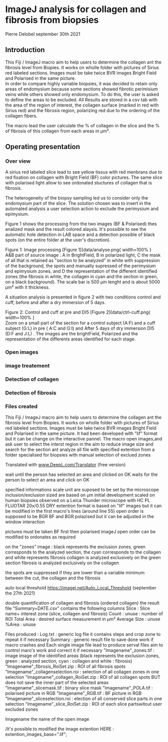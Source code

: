 # ImageJ analysis for collagen and fibrosis from biopsies

Pierre Delobel september 30th 2021

## Introduction

This Fiji / ImageJ macro aim to help users to determine the collagen ant the fibrosis level from Biopies.
It works on wholle folder with pictures of Sirius red labeled sections.
Images must be take twice BVR images Bright Field and Polarised in the same picture.  
In order to compare highly variable biopsies, it was decided to retain only areas of endomysium because some sections showed fibrotic perimisium veins while others showed only endomysium. To do this, the user is asked to define the areas to be excluded.
All Results are stored in a csv tab with the area of the region of interest, the collagen surface (marked in red with Sirius red) and the fibrosis region, polarizing red due to the ordering of the collagen fibers.

The macro lead the user calculate the % of collagen in the slice and the % of fibrosis of this collagen from each areas in µm².

## Operating presentation

### Over view

A sirius red labeled slice lead to see yellow tissus with red menbrans due to red fixation on collagen with Bright Field (BF) color pictures. The same slice with polarised light allow to see ordonated stuctures of collagen that is fibrosis.

The heterogeneity of the biopsy sampling led us to consider only the endomysium part of the slice. The solution chosen was to insert in the automated analysis a user selection action to exclude the perimysium and epimysium.

Figure 1 shows the processing from the two images (BF & Polarised) thes analized mask and the result colored alaysis. It's possible to see the automatic hole detection in LAB space and a detection possible of black spots (on the entire folder at the user's discretion).

Figure 1: Image processing [Figure 1](data/analyse.png{ width=100% }  
A&B part of source image : A in BrightField, B in polarized light, C the mask of all that is retained as "section to be analyzed" in white with suppression of the background, the spots and manually supressed of the perimysium and epimysium zones, and D the representation of the different identified zones (the fibrosis in white, the collagen in cyan and the section in green, on a black background). The scale bar is 500 µm lenght and is about 5000 µm² with it thickness.

A situation analysis is presented in figure 2 with two conditions control and cuff, before and after a dry immersion of 5 days.

Figure 2: Control and cuff at pre and DI5 [Figure 2](data/ctrl-cuff.png{ width=100% }  
Zoom on a small part of the section for a control subject (A:F) and a cuff subject  (G:L) in pre ( A:C and G:I) and After 5 days of dry immersion DI5 (D:F and J:L) . The images are the brightField, Polarized and the representation of the differents areas identified for each stage.


### Open images

### image treatement

### Detection of collagen

### Detection of fibrosis


### Files created


This Fiji / ImageJ macro aim to help users to determine the collagen ant the fibrosis level from Biopies.
It works on wholle folder with pictures of Sirius red labeled sections.
Images must be take twice BVR images Bright Field and Polarised in the same picture.
It had been developed with "lif" format but it can be change on the interactive pannel.
The macro open images,and ask user to select the interst region in the aim to reduce image size and  search for the section ant
analyze all file with specified extention from a folder
specialised for biopsies with manual selection of exclued zones




Translated with www.DeepL.com/Translator (free version)





wait until the person has selected an area and clicked on OK
waits for the person to select an area and click on OK

specified informations
scale unit are suposed to be set by the microscope
inclusion/exclusion sized are based on µm 
initial development scaled on human biopsies observed 
on a Leica Thunder microscope  with HC PL FLUOTAR    20x/0.55 DRY
extention format is based on "lif" images but it can be modified in the first macro's lines (around line 55)
open order is supposed to be BGR BF and BGR polazised but it can be adjusted in the window interaction

pictures must be taken BF first then polarised
imageJ open order can be modified to ordonates as required


on the "zones" image : black represents the exclusion zones, green corresponds to the analyzed section, the cyan corresponds to the collagen
and white represents fibrosis
collagen is analyzed exclusively on the green section
fibrosis is analyzed exclusively on the collagen

the spots are suppressed if they are lower than a variable minimum between the cut, the collagen and the fibrosis

auto local threshold https://imagej.net/Auto_Local_Threshold (september the 27th 2021)


double quantification of collagen and fibrosis  (ordered collagen)
the result file "Summary+DATE.csv" contains the following columns
Slice : Slice name+ interest zone (slice, collagen and fibrosis)
Count : unuse : number of ROI
Total Area : desired surface measurement in µm²
Average Size : unuse 
%Area : unuse 

Files produced :
Log.txt  : generic log file it contains steps and crop zone to repeat it if necessary
Summary : generic result file to save done work if macro crashes
and Each single image file lead to produce serval files aim to control maro's work and correct it if necessary
"Imagename"_zones.tif : image image of the identified areas (black represents the exclusion zones, green : analyzed section, cyan : collagen
and white : fibrosis)
"Imagename"_fibrosis_RoiSet.zip : ROI of all fibrosis spots
"Imagename"_collagenselection.roi : selection of all collagen zones in one selection
"Imagename"_collagen_RoiSet.zip : ROI of all collagen spots BUT does not save the inner part of the selected areas 
"Imagename"_slicemask.tif : binary slice mask
"Imagename"_POLA.tif : polarised picture in RGB
"Imagename"_RGB.tif : BF picture in RGB
"Imagename"_sliceselection.roi : election of all conserved slice parts in one selection
"Imagename"_slice_RoiSet.zip : ROI of each slice partswitout user excluded zones

Imagename  		the name of the open image

/It's possible to modified the image extention HERE :
extention_images_base=".lif";












